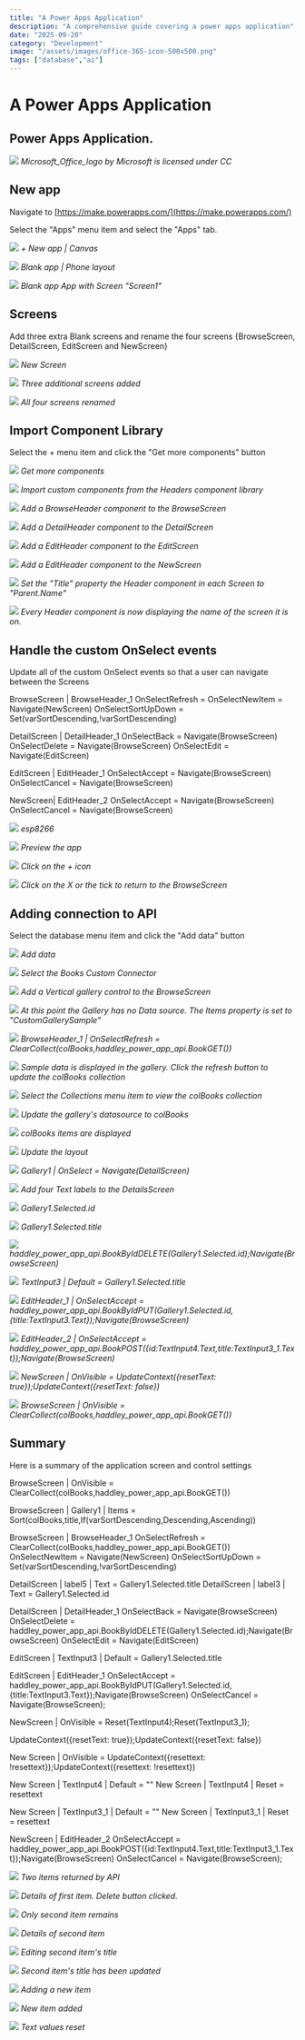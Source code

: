 ```yaml
---
title: "A Power Apps Application"
description: "A comprehensive guide covering a power apps application"
date: "2025-09-20"
category: "Development"
image: "/assets/images/office-365-icon-500x500.png"
tags: ["database","ai"]
---
```


# A Power Apps Application

## Power Apps Application.

![](/assets/images/powerappsapplication/office-365-icon-500x500.png)
*Microsoft_Office_logo by Microsoft is licensed under CC*


## New app

Navigate to [https://make.powerapps.com/](https://make.powerapps.com/)

Select the "Apps" menu item and select the "Apps" tab.

![](/assets/images/powerappsapplication/screen-shot-2021-07-13-at-7.14.52-pm-1292x340.png)
*+ New app | Canvas*

![](/assets/images/powerappsapplication/screen-shot-2021-07-13-at-7.18.39-pm-698x316.png)
*Blank app | Phone layout*

![](/assets/images/powerappsapplication/screen-shot-2021-07-13-at-7.19.43-pm-1836x945.png)
*Blank app App with Screen "Screen1"*


## Screens

Add three extra Blank screens and rename the four screens {BrowseScreen, DetailScreen, EditScreen and NewScreen}

![](/assets/images/powerappsapplication/screen-shot-2021-07-13-at-7.23.34-pm-960x384.png)
*New Screen*

![](/assets/images/powerappsapplication/screen-shot-2021-07-13-at-7.24.06-pm-1448x680.png)
*Three additional screens added*

![](/assets/images/powerappsapplication/screen-shot-2021-07-13-at-7.25.13-pm-1432x646.png)
*All four screens renamed*


## Import Component Library

Select the + menu item and click the "Get more components" button

![](/assets/images/powerappsapplication/screen-shot-2021-07-13-at-7.27.07-pm-1460x772.png)
*Get more components*

![](/assets/images/powerappsapplication/screen-shot-2021-07-13-at-7.28.21-pm-1836x1056.png)
*Import custom components from the Headers component library*

![](/assets/images/powerappsapplication/screen-shot-2021-07-13-at-7.29.17-pm-1836x1053.png)
*Add a BrowseHeader component to the BrowseScreen*

![](/assets/images/powerappsapplication/screen-shot-2021-07-13-at-7.30.27-pm-1836x1050.png)
*Add a DetailHeader component to the DetailScreen*

![](/assets/images/powerappsapplication/screen-shot-2021-07-13-at-7.31.38-pm-1836x1047.png)
*Add a EditHeader component to the EditScreen*

![](/assets/images/powerappsapplication/screen-shot-2021-07-13-at-7.32.49-pm-1836x1056.png)
*Add a EditHeader component to the NewScreen*

![](/assets/images/powerappsapplication/screen-shot-2021-07-13-at-7.33.55-pm-1836x1054.png)
*Set the "Title" property the Header component in each Screen to "Parent.Name"*

![](/assets/images/powerappsapplication/screen-shot-2021-07-13-at-7.36.07-pm-1836x1051.png)
*Every Header component is now displaying the name of the screen it is on.*


## Handle the custom OnSelect events

Update all of the custom OnSelect events so that a user can navigate between the Screens

BrowseScreen | BrowseHeader_1
OnSelectRefresh = 
OnSelectNewItem = Navigate(NewScreen)
OnSelectSortUpDown = Set(varSortDescending,!varSortDescending)

DetailScreen | DetailHeader_1
OnSelectBack = Navigate(BrowseScreen)
OnSelectDelete = Navigate(BrowseScreen)
OnSelectEdit = Navigate(EditScreen)

EditScreen | EditHeader_1
OnSelectAccept = Navigate(BrowseScreen)
OnSelectCancel = Navigate(BrowseScreen)

NewScreen| EditHeader_2
OnSelectAccept = Navigate(BrowseScreen)
OnSelectCancel = Navigate(BrowseScreen)

![](/assets/images/powerappsapplication/screen-shot-2021-07-13-at-7.56.15-pm-1836x391.png)
*esp8266*

![](/assets/images/powerappsapplication/screen-shot-2021-07-13-at-7.56.52-pm-928x312.png)
*Preview the app*

![](/assets/images/powerappsapplication/screen-shot-2021-07-13-at-7.57.59-pm-1836x1055.png)
*Click on the + icon*

![](/assets/images/powerappsapplication/screen-shot-2021-07-13-at-7.58.07-pm-1836x1056.png)
*Click on the X or the tick to return to the BrowseScreen*


## Adding connection to API

Select the database menu item and click the "Add data" button

![](/assets/images/powerappsapplication/screen-shot-2021-07-13-at-8.04.33-pm-1632x792.png)
*Add data*

![](/assets/images/powerappsapplication/screen-shot-2021-07-13-at-8.05.13-pm-1404x730.png)
*Select the Books Custom Connector*

![](/assets/images/powerappsapplication/screen-shot-2021-07-13-at-8.12.59-pm-838x330.png)
*Add a Vertical gallery control to the BrowseScreen*

![](/assets/images/powerappsapplication/screen-shot-2021-07-13-at-8.48.24-pm-1836x1051.png)
*At this point the Gallery has no Data source. The Items property is set to "CustomGallerySample"*

![](/assets/images/powerappsapplication/screen-shot-2021-07-13-at-10.00.14-pm-1836x1053.png)
*BrowseHeader_1 | OnSelectRefresh = ClearCollect(colBooks,haddley_power_app_api.BookGET())*

![](/assets/images/powerappsapplication/screen-shot-2021-07-13-at-10.03.14-pm-1836x1111.png)
*Sample data is displayed in the gallery. Click the refresh button to update the colBooks collection*

![](/assets/images/powerappsapplication/screen-shot-2021-07-13-at-10.02.39-pm-1836x1049.png)
*Select the Collections menu item to view the colBooks collection*

![](/assets/images/powerappsapplication/screen-shot-2021-07-13-at-10.04.01-pm-1836x1048.png)
*Update the gallery's datasource to colBooks*

![](/assets/images/powerappsapplication/screen-shot-2021-07-13-at-10.04.16-pm-1836x1051.png)
*colBooks items are displayed*

![](/assets/images/powerappsapplication/screen-shot-2021-07-13-at-10.04.42-pm-1836x1048.png)
*Update the layout*

![](/assets/images/powerappsapplication/screen-shot-2021-07-13-at-10.07.23-pm-1836x1048.png)
*Gallery1 | OnSelect = Navigate(DetailScreen)*

![](/assets/images/powerappsapplication/screen-shot-2021-07-13-at-10.26.12-pm-1836x1049.png)
*Add four Text labels to the DetailsScreen*

![](/assets/images/powerappsapplication/screen-shot-2021-07-13-at-10.29.19-pm-1836x1048.png)
*Gallery1.Selected.id*

![](/assets/images/powerappsapplication/screen-shot-2021-07-13-at-10.31.04-pm-1836x1051.png)
*Gallery1.Selected.title*

![](/assets/images/powerappsapplication/screen-shot-2021-07-13-at-10.33.21-pm-1836x1052.png)
*haddley_power_app_api.BookByIdDELETE(Gallery1.Selected.id);Navigate(BrowseScreen)*

![](/assets/images/powerappsapplication/screen-shot-2021-07-13-at-10.37.02-pm-1836x1052.png)
*TextInput3 | Default = Gallery1.Selected.title*

![](/assets/images/powerappsapplication/screen-shot-2021-07-13-at-10.39.20-pm-1836x1051.png)
*EditHeader_1 | OnSelectAccept = haddley_power_app_api.BookByIdPUT(Gallery1.Selected.id,{title:TextInput3.Text});Navigate(BrowseScreen)*

![](/assets/images/powerappsapplication/screen-shot-2021-07-13-at-10.45.49-pm-1836x1048.png)
*EditHeader_2 | OnSelectAccept = haddley_power_app_api.BookPOST({id:TextInput4.Text,title:TextInput3_1.Text});Navigate(BrowseScreen)*

![](/assets/images/powerappsapplication/screen-shot-2021-07-13-at-10.54.51-pm-1836x1049.png)
*NewScreen | OnVisible = UpdateContext({resetText: true});UpdateContext({resetText: false})*

![](/assets/images/powerappsapplication/screen-shot-2021-07-13-at-10.57.01-pm-1836x1053.png)
*BrowseScreen | OnVisible = ClearCollect(colBooks,haddley_power_app_api.BookGET())*


## Summary

Here is a summary of the application screen and control settings

BrowseScreen | OnVisible = ClearCollect(colBooks,haddley_power_app_api.BookGET())

BrowseScreen | Gallery1 | Items = Sort(colBooks,title,If(varSortDescending,Descending,Ascending))

BrowseScreen | BrowseHeader_1
OnSelectRefresh = ClearCollect(colBooks,haddley_power_app_api.BookGET())
OnSelectNewItem = Navigate(NewScreen)
OnSelectSortUpDown = Set(varSortDescending,!varSortDescending)

DetailScreen | label5 | Text = Gallery1.Selected.title
DetailScreen | label3 | Text = Gallery1.Selected.id

DetailScreen | DetailHeader_1
OnSelectBack = Navigate(BrowseScreen)
OnSelectDelete = haddley_power_app_api.BookByIdDELETE(Gallery1.Selected.id);Navigate(BrowseScreen)
OnSelectEdit = Navigate(EditScreen)

EditScreen | TextInput3 | Default = Gallery1.Selected.title

EditScreen | EditHeader_1
OnSelectAccept = haddley_power_app_api.BookByIdPUT(Gallery1.Selected.id,{title:TextInput3.Text});Navigate(BrowseScreen)
OnSelectCancel = Navigate(BrowseScreen);

NewScreen | OnVisible = Reset(TextInput4);Reset(TextInput3_1);

UpdateContext({resetText: true});UpdateContext({resetText: false})

New Screen | OnVisible = UpdateContext({resettext: !resettext});UpdateContext({resettext: !resettext})

New Screen | TextInput4 | Default = ""
New Screen | TextInput4 | Reset = resettext

New Screen | TextInput3_1 | Default = ""
New Screen | TextInput3_1 | Reset = resettext

NewScreen | EditHeader_2
OnSelectAccept = haddley_power_app_api.BookPOST({id:TextInput4.Text,title:TextInput3_1.Text});Navigate(BrowseScreen)
OnSelectCancel = Navigate(BrowseScreen);

![](/assets/images/powerappsapplication/screen-shot-2021-07-13-at-11.12.49-pm-1836x1112.png)
*Two items returned by API*

![](/assets/images/powerappsapplication/screen-shot-2021-07-13-at-11.13.03-pm-1836x1048.png)
*Details of first item. Delete button clicked.*

![](/assets/images/powerappsapplication/screen-shot-2021-07-13-at-11.13.17-pm-1836x1051.png)
*Only second item remains*

![](/assets/images/powerappsapplication/screen-shot-2021-07-13-at-11.13.28-pm-1836x1050.png)
*Details of second item*

![](/assets/images/powerappsapplication/screen-shot-2021-07-13-at-11.13.50-pm-1836x1046.png)
*Editing second item's title*

![](/assets/images/powerappsapplication/screen-shot-2021-07-13-at-11.14.01-pm-1836x1044.png)
*Second item's title has been updated*

![](/assets/images/powerappsapplication/screen-shot-2021-07-13-at-11.16.30-pm-1836x1049.png)
*Adding a new item*

![](/assets/images/powerappsapplication/screen-shot-2021-07-13-at-11.41.31-pm-1836x1049.png)
*New item added*

![](/assets/images/powerappsapplication/screen-shot-2021-07-13-at-11.41.40-pm-1836x1119.png)
*Text values reset*
